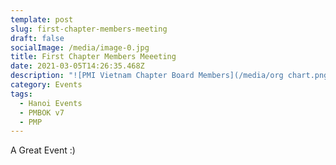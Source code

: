 ```yaml
---
template: post
slug: first-chapter-members-meeting
draft: false
socialImage: /media/image-0.jpg
title: First Chapter Members Meeeting
date: 2021-03-05T14:26:35.468Z
description: "![PMI Vietnam Chapter Board Members](/media/org chart.png)"
category: Events
tags:
  - Hanoi Events
  - PMBOK v7
  - PMP
---
```

A Great Event :) 
